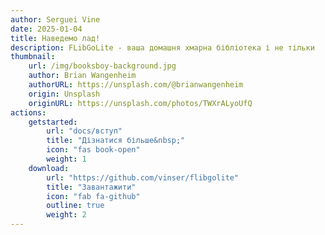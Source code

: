 ```yaml
---
author: Serguei Vine
date: 2025-01-04
title: Наведемо лад!
description: FLibGoLite - ваша домашня хмарна бібліотека і не тільки
thumbnail: 
    url: /img/booksboy-background.jpg
    author: Brian Wangenheim
    authorURL: https://unsplash.com/@brianwangenheim
    origin: Unsplash
    originURL: https://unsplash.com/photos/TWXrALyoUfQ
actions:
    getstarted:
        url: "docs/вступ"
        title: "Дізнатися більше&nbsp;"
        icon: "fas book-open"
        weight: 1
    download:
        url: "https://github.com/vinser/flibgolite"
        title: "Завантажити"
        icon: "fab fa-github"
        outline: true
        weight: 2
---
```

